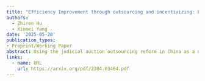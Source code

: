 ```yaml
---
title: "Efficiency Improvement through outsourcing and incentivizing: Evidence from Judicial Auctions in China"
authors:
  - Zhiren Hu
  - Xinmei Yang
date: '2025-05-20'
publication_types:
- Preprint/Working Paper
abstract: Using the judicial auction outsourcing reform in China as a natural experiment, this study examines whether public service outsourcing improves efficiency in foreclosure auctions. After outsourcing, the auction success rate increased by 2.4%, which only occurred under the revenue-sharing contract. The improvement was driven by reduced search frictions, better information disclosure of auctioned items and higher trust in private companies, not by lower auction prices or lower participation thresholds that may harm the principals. Between 2015 and 2024, if judicial auctions were fully outsourced to judicial auxiliary agencies, it would generate an additional benefit of 8.27 billion CNY for debtors. 
links:
  - name: URL
    url: https://arxiv.org/pdf/2304.03464.pdf
---
```

